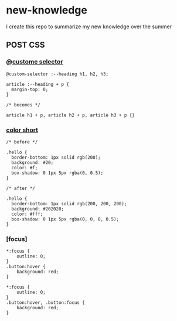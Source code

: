 # new-knowledge
I create this repo to summarize my new knowledge over the summer


## POST CSS

### @[custome selector]

```pcss
@custom-selector :--heading h1, h2, h3;

article :--heading + p {
  margin-top: 0;
}

/* becomes */

article h1 + p, article h2 + p, article h3 + p {}
```




[custome selector]: https://github.com/postcss/postcss-custom-selectors



### [color short]

```pcss
/* before */

.hello {
  border-bottom: 1px solid rgb(200);
  background: #20;
  color: #f;
  box-shadow: 0 1px 5px rgba(0, 0.5);
}

/* after */

.hello {
  border-bottom: 1px solid rgb(200, 200, 200);
  background: #202020;
  color: #fff;
  box-shadow: 0 1px 5px rgba(0, 0, 0, 0.5);
}
```

[color short]: https://github.com/andrepolischuk/postcss-color-short


### [focus]

```pcss
*:focus {
    outline: 0;
}
.button:hover {
    background: red;
}
```
```pcss
*:focus {
    outline: 0;
}
.button:hover, .button:focus {
    background: red;
}
```

